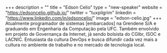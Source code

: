 +++
description = ""
title = "Edson Celio"
type = "new-speaker"
website = "https://edsoncelio.github.io/"
twitter = "tuxpilgrim"
linkedin = "https://www.linkedin.com/in/edsoncelio/"
image = "edson-celio.jpg"
+++
Atualmente programador de sistemas [embarcados] na Grendene S/A e graduando em Engenharia da Computação pela UFC. Também envolvido em projeto de Governança da Internet, já sendo bolsista do CGIbr, ISOC e LACNIC. Entusiasta da cultura DevOps e busca difundir cada vez mais a cultura no ambiente de trabalho e no mercado de tecnologia local.